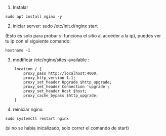 1. Instalar

```
sudo apt install nginx -y
```

2. iniciar server: sudo /etc/init.d/nginx start

(Esto es solo para probar si funciona el sitio al acceder a la ip), puedes ver tu ip con el siguiente comando:

```
hostname -I
```

3. modificar /etc/nginx/sites-available :

```
	location / {
        proxy_pass http://localhost:4000;
        proxy_http_version 1.1;
        proxy_set_header Upgrade $http_upgrade;
        proxy_set_header Connection 'upgrade';
        proxy_set_header Host $host;
        proxy_cache_bypass $http_upgrade;
    }
```

4. reiniciar nginx:
```
sudo systemctl restart nginx
```
(si no se habia inicalizado, solo correr el comando de start)


